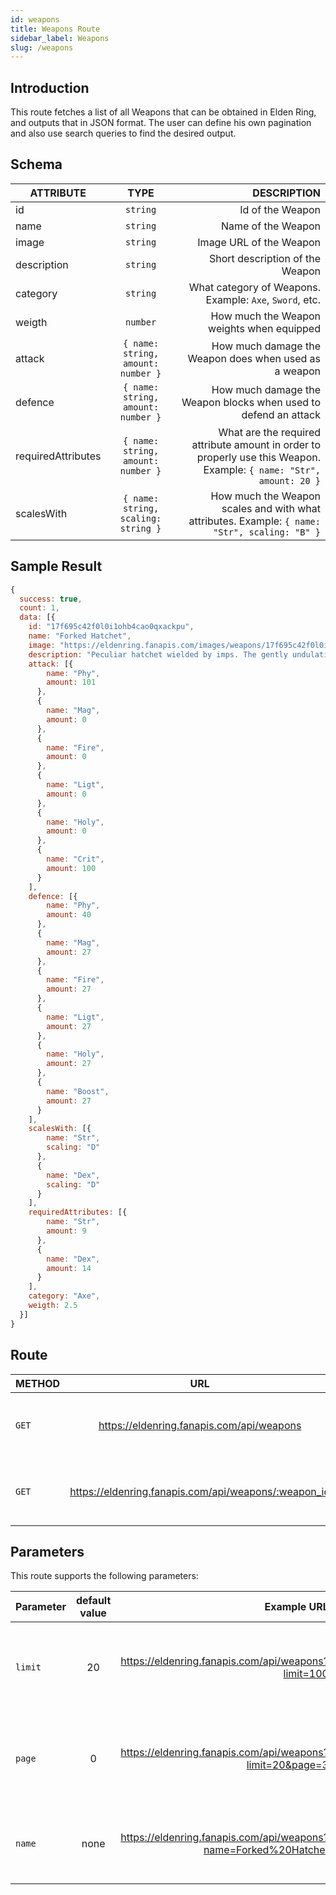 ```yaml
---
id: weapons
title: Weapons Route
sidebar_label: Weapons
slug: /weapons
---
```


## Introduction

This route fetches a list of all Weapons that can be obtained in Elden Ring, and outputs that in JSON format. The user can define his own pagination and also use search queries to find the desired output.

## Schema

| ATTRIBUTE        |      TYPE      |   DESCRIPTION |
| ------------- | :-----------: | -----: |
| id         | `string` | Id of the Weapon |
| name         | `string` | Name of the Weapon |
| image         | `string` | Image URL of the Weapon |
| description         | `string` | Short description of the Weapon |
| category         | `string` | What category of Weapons. Example: `Axe`, `Sword`, etc. |
| weigth         | `number` | How much the Weapon weights when equipped |
| attack         | `{ name: string, amount: number }` | How much damage the Weapon does when used as a weapon  |
| defence         | `{ name: string, amount: number }` | How much damage the Weapon blocks when used to defend an attack  |
| requiredAttributes         | `{ name: string, amount: number }` | What are the required attribute amount in order to properly use this Weapon. Example: `{ name: "Str", amount: 20 }`  |
| scalesWith         | `{ name: string, scaling: string }` | How much the Weapon scales and with what attributes. Example: `{ name: "Str", scaling: "B" }`  |

## Sample Result

```javascript
{
  success: true,
  count: 1,
  data: [{
    id: "17f695c42f0l0i1ohb4cao0qxackpu",
    name: "Forked Hatchet",
    image: "https://eldenring.fanapis.com/images/weapons/17f695c42f0l0i1ohb4cao0qxackpu.png",
    description: "Peculiar hatchet wielded by imps. The gently undulating forked blade is known as an imps tongue and causes blood loss",
    attack: [{
        name: "Phy",
        amount: 101
      },
      {
        name: "Mag",
        amount: 0
      },
      {
        name: "Fire",
        amount: 0
      },
      {
        name: "Ligt",
        amount: 0
      },
      {
        name: "Holy",
        amount: 0
      },
      {
        name: "Crit",
        amount: 100
      }
    ],
    defence: [{
        name: "Phy",
        amount: 40
      },
      {
        name: "Mag",
        amount: 27
      },
      {
        name: "Fire",
        amount: 27
      },
      {
        name: "Ligt",
        amount: 27
      },
      {
        name: "Holy",
        amount: 27
      },
      {
        name: "Boost",
        amount: 27
      }
    ],
    scalesWith: [{
        name: "Str",
        scaling: "D"
      },
      {
        name: "Dex",
        scaling: "D"
      }
    ],
    requiredAttributes: [{
        name: "Str",
        amount: 9
      },
      {
        name: "Dex",
        amount: 14
      }
    ],
    category: "Axe",
    weigth: 2.5
  }]
}
```

## Route

| METHOD        |      URL      |   DESCRIPTION |
| ------------- | :-----------: | -----: |
| `GET`         | <https://eldenring.fanapis.com/api/weapons> | This route retrieves a list of all the weapons of **Elden Ring**. |
| `GET`         | <https://eldenring.fanapis.com/api/weapons/:weapon_id> | This route retrieves one **Elden Ring** weapon using its ID. |

## Parameters

This route supports the following parameters:

| Parameter        |      default value      | Example URL |  DESCRIPTION |
| ------------- | :-----------: | -----: |  -----: |
| `limit`        | 20 | <https://eldenring.fanapis.com/api/weapons?limit=100> | This parameter is used to set the maximum amount of items in the response |
| `page`         | 0 | <https://eldenring.fanapis.com/api/weapons?limit=20&page=3> | This parameter is used no navigate between pages of results |
| `name`         | none | <https://eldenring.fanapis.com/api/weapons?name=Forked%20Hatchet>  | This parameter is used to search for fields by their names |
